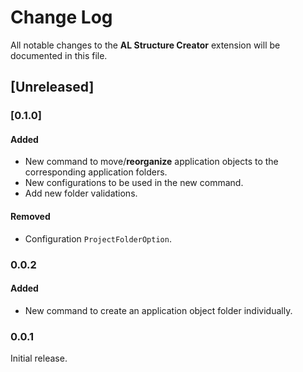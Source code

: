 # Change Log

All notable changes to the **AL Structure Creator** extension will be documented in this file.

## [Unreleased]

### [0.1.0]

#### Added
- New command to move/**reorganize** application objects to the corresponding application folders.
- New configurations to be used in the new command.
- Add new folder validations.

#### Removed
- Configuration `ProjectFolderOption`.

### 0.0.2

#### Added

- New command to create an application object folder individually.

### 0.0.1

Initial release.